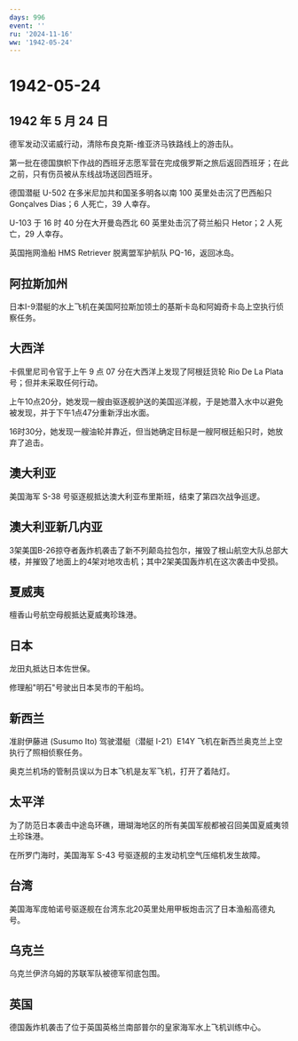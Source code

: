 ```yaml
---
days: 996
event: ''
ru: '2024-11-16'
ww: '1942-05-24'
---
```


# 1942-05-24

## 1942 年 5 月 24 日

德军发动汉诺威行动，清除布良克斯-维亚济马铁路线上的游击队。

第一批在德国旗帜下作战的西班牙志愿军营在完成俄罗斯之旅后返回西班牙；在此之前，只有伤员被从东线战场送回西班牙。

德国潜艇 U-502 在多米尼加共和国圣多明各以南 100 英里处击沉了巴西船只
Gonçalves Dias；6 人死亡，39 人幸存。

U-103 于 16 时 40 分在大开曼岛西北 60 英里处击沉了荷兰船只 Hetor；2
人死亡，29 人幸存。

英国拖网渔船 HMS Retriever 脱离盟军护航队 PQ-16，返回冰岛。

## 阿拉斯加州

日本I-9潜艇的水上飞机在美国阿拉斯加领土的基斯卡岛和阿姆奇卡岛上空执行侦察任务。

## 大西洋

卡佩里尼司令官于上午 9 点 07 分在大西洋上发现了阿根廷货轮 Rio De La
Plata 号；但并未采取任何行动。

上午10点20分，她发现一艘由驱逐舰护送的美国巡洋舰，于是她潜入水中以避免被发现，并于下午1点47分重新浮出水面。

16时30分，她发现一艘油轮并靠近，但当她确定目标是一艘阿根廷船只时，她放弃了追击。

## 澳大利亚

美国海军 S-38 号驱逐舰抵达澳大利亚布里斯班，结束了第四次战争巡逻。

## 澳大利亚新几内亚

3架美国B-26掠夺者轰炸机袭击了新不列颠岛拉包尔，摧毁了根山航空大队总部大楼，并摧毁了地面上的4架对地攻击机；其中2架美国轰炸机在这次袭击中受损。

## 夏威夷

檀香山号航空母舰抵达夏威夷珍珠港。

## 日本

龙田丸抵达日本佐世保。

修理船"明石"号驶出日本吴市的干船坞。

## 新西兰

准尉伊藤进 (Susumo Ito) 驾驶潜艇（潜艇 I-21）E14Y
飞机在新西兰奥克兰上空执行了照相侦察任务。

奥克兰机场的管制员误以为日本飞机是友军飞机，打开了着陆灯。

## 太平洋

为了防范日本袭击中途岛环礁，珊瑚海地区的所有美国军舰都被召回美国夏威夷领土珍珠港。

在所罗门海时，美国海军 S-43 号驱逐舰的主发动机空气压缩机发生故障。

## 台湾

美国海军庞帕诺号驱逐舰在台湾东北20英里处用甲板炮击沉了日本渔船高德丸号。

## 乌克兰

乌克兰伊济乌姆的苏联军队被德军彻底包围。

## 英国

德国轰炸机袭击了位于英国英格兰南部普尔的皇家海军水上飞机训练中心。